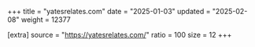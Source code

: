 +++
title = "yatesrelates.com"
date = "2025-01-03"
updated = "2025-02-08"
weight = 12377

[extra]
source = "https://yatesrelates.com/"
ratio = 100
size = 12
+++
